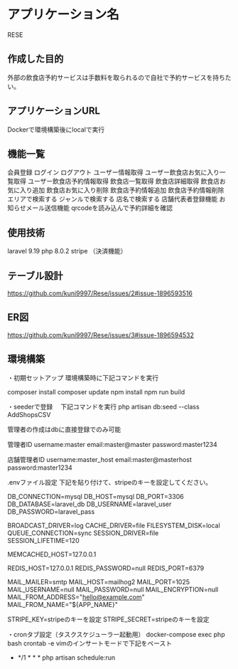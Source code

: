 # アプリケーション名
RESE

## 作成した目的
外部の飲食店予約サービスは手数料を取られるので自社で予約サービスを持ちたい。

## アプリケーションURL
Dockerで環境構築後にlocalで実行

## 機能一覧
会員登録
ログイン
ログアウト
ユーザー情報取得
ユーザー飲食店お気に入り一覧取得
ユーザー飲食店予約情報取得
飲食店一覧取得
飲食店詳細取得
飲食店お気に入り追加
飲食店お気に入り削除
飲食店予約情報追加
飲食店予約情報削除
エリアで検索する
ジャンルで検索する
店名で検索する
店舗代表者登録機能
お知らせメール送信機能
qrcodeを読み込んで予約詳細を確認

## 使用技術
laravel 9.19
php 8.0.2
stripe （決済機能）

## テーブル設計
https://github.com/kuni9997/Rese/issues/2#issue-1896593516

## ER図
https://github.com/kuni9997/Rese/issues/3#issue-1896594532

## 環境構築

・初期セットアップ
環境構築時に下記コマンドを実行

composer install
composer update
npm install
npm run build


・seederで登録　
下記コマンドを実行
php artisan db:seed --class AddShopsCSV

管理者の作成はdbに直接登録でのみ可能

管理者ID
username:master
email:master@master
password:master1234

店舗管理者ID
username:master_host
email:master@masterhost
password:master1234


.envファイル設定
下記を貼り付けて、stripeのキーを設定してください。

DB_CONNECTION=mysql
DB_HOST=mysql
DB_PORT=3306
DB_DATABASE=laravel_db
DB_USERNAME=laravel_user
DB_PASSWORD=laravel_pass

BROADCAST_DRIVER=log
CACHE_DRIVER=file
FILESYSTEM_DISK=local
QUEUE_CONNECTION=sync
SESSION_DRIVER=file
SESSION_LIFETIME=120

MEMCACHED_HOST=127.0.0.1

REDIS_HOST=127.0.0.1
REDIS_PASSWORD=null
REDIS_PORT=6379

MAIL_MAILER=smtp
MAIL_HOST=mailhog2
MAIL_PORT=1025
MAIL_USERNAME=null
MAIL_PASSWORD=null
MAIL_ENCRYPTION=null
MAIL_FROM_ADDRESS="hello@example.com"
MAIL_FROM_NAME="${APP_NAME}"

STRIPE_KEY=stripeのキーを設定
STRIPE_SECRET=stripeのキーを設定

・cronタブ設定（タスクスケジューラー起動用）
docker-compose exec php bash
crontab -e
vimのインサートモードで下記をペースト
* */1 * * * php artisan schedule:run

